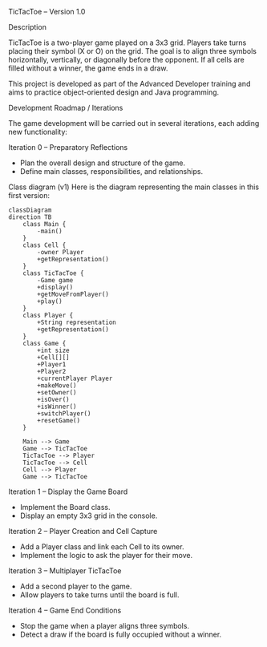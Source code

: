 TicTacToe – Version 1.0

Description

TicTacToe is a two-player game played on a 3x3 grid. Players take turns placing their symbol (X or O) on the grid. 
The goal is to align three symbols horizontally, vertically, or diagonally before the opponent. 
If all cells are filled without a winner, the game ends in a draw.

This project is developed as part of the Advanced Developer training and aims to practice object-oriented design and Java programming.


Development Roadmap / Iterations

The game development will be carried out in several iterations, each adding new functionality:

Iteration 0 – Preparatory Reflections
  - Plan the overall design and structure of the game.
  - Define main classes, responsibilities, and relationships.

Class diagram (v1)
Here is the diagram representing the main classes in this first version:
```mermaid
classDiagram
direction TB
    class Main {
        -main()
    }
    class Cell {
	    -owner Player
	    +getRepresentation()
    }
    class TicTacToe {
	    -Game game
	    +display()
	    +getMoveFromPlayer()
	    +play()
    }
    class Player {
	    +String representation
	    +getRepresentation()
    }
    class Game {
	    +int size
	    +Cell[][]
	    +Player1
	    +Player2
	    +currentPlayer Player
	    +makeMove()
	    +setOwner()
	    +isOver()
	    +isWinner()
	    +switchPlayer()
	    +resetGame()
    }

	Main --> Game
    Game --> TicTacToe 
    TicTacToe --> Player
    TicTacToe --> Cell
    Cell --> Player
    Game --> TicTacToe
```

Iteration 1 – Display the Game Board
  - Implement the Board class.
  - Display an empty 3x3 grid in the console.

Iteration 2 – Player Creation and Cell Capture
  - Add a Player class and link each Cell to its owner.
  - Implement the logic to ask the player for their move.

Iteration 3 – Multiplayer TicTacToe
  - Add a second player to the game.
  - Allow players to take turns until the board is full.

Iteration 4 – Game End Conditions
  - Stop the game when a player aligns three symbols.
  - Detect a draw if the board is fully occupied without a winner.

